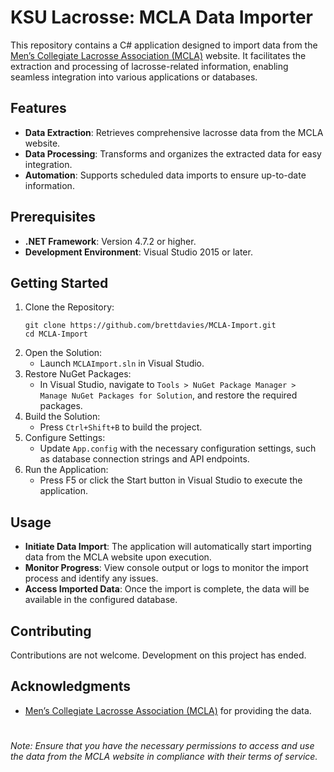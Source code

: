 # KSU Lacrosse: MCLA Data Importer
This repository contains a C# application designed to import data from the [Men’s Collegiate Lacrosse Association (MCLA)](http://mcla.us) website. It facilitates the extraction and processing of lacrosse-related information, enabling seamless integration into various applications or databases.

## Features
- **Data Extraction**: Retrieves comprehensive lacrosse data from the MCLA website.
- **Data Processing**: Transforms and organizes the extracted data for easy integration.
- **Automation**: Supports scheduled data imports to ensure up-to-date information.

## Prerequisites
- **.NET Framework**: Version 4.7.2 or higher.
- **Development Environment**: Visual Studio 2015 or later.

## Getting Started
1. Clone the Repository:
    ```
    git clone https://github.com/brettdavies/MCLA-Import.git
    cd MCLA-Import
    ```
2. Open the Solution:
   - Launch `MCLAImport.sln` in Visual Studio.
3. Restore NuGet Packages:
   - In Visual Studio, navigate to `Tools > NuGet Package Manager > Manage NuGet Packages for Solution`, and restore the required packages.
4. Build the Solution:
   - Press `Ctrl+Shift+B` to build the project.
5. Configure Settings:
   - Update `App.config` with the necessary configuration settings, such as database connection strings and API endpoints.
6. Run the Application:
   - Press F5 or click the Start button in Visual Studio to execute the application.

## Usage
- **Initiate Data Import**: The application will automatically start importing data from the MCLA website upon execution.
- **Monitor Progress**: View console output or logs to monitor the import process and identify any issues.
- **Access Imported Data**: Once the import is complete, the data will be available in the configured database.

## Contributing
Contributions are not welcome. Development on this project has ended.

## Acknowledgments
- [Men’s Collegiate Lacrosse Association (MCLA)](http://mcla.us) for providing the data.

#
*Note: Ensure that you have the necessary permissions to access and use the data from the MCLA website in compliance with their terms of service.*
